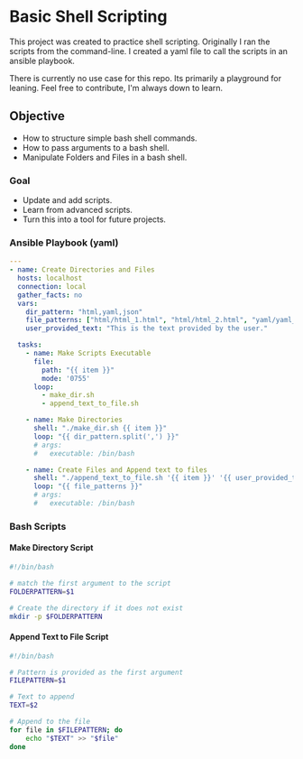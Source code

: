 # Basic Shell Scripting

This project was created to practice shell scripting. Originally I ran the scripts from the command-line. I created a yaml file to call the scripts in an ansible playbook.

There is currently no use case for this repo. Its primarily a playground for leaning. Feel free to contribute, I'm always down to learn.

## Objective

* How to structure simple bash shell commands.
* How to pass arguments to a bash shell.
* Manipulate Folders and Files in a bash shell.

### Goal

* Update and add scripts.
* Learn from advanced scripts.
* Turn this into a tool for future projects.

### Ansible Playbook (yaml)

```yaml
---
- name: Create Directories and Files
  hosts: localhost
  connection: local
  gather_facts: no
  vars:
    dir_pattern: "html,yaml,json"
    file_patterns: ["html/html_1.html", "html/html_2.html", "yaml/yaml_1.yml", "yaml/yaml_2.yml", "json/json_1.json", "json/json_2.json"]
    user_provided_text: "This is the text provided by the user."

  tasks:
    - name: Make Scripts Executable
      file:
        path: "{{ item }}"
        mode: '0755'
      loop:
        - make_dir.sh
        - append_text_to_file.sh

    - name: Make Directories
      shell: "./make_dir.sh {{ item }}"
      loop: "{{ dir_pattern.split(',') }}"
      # args:
      #   executable: /bin/bash

    - name: Create Files and Append text to files
      shell: "./append_text_to_file.sh '{{ item }}' '{{ user_provided_text }}'"
      loop: "{{ file_patterns }}"
      # args:
      #   executable: /bin/bash

```

### Bash Scripts

#### Make Directory Script

```bash
#!/bin/bash

# match the first argument to the script
FOLDERPATTERN=$1

# Create the directory if it does not exist
mkdir -p $FOLDERPATTERN

```

#### Append Text to File Script

```bash
#!/bin/bash

# Pattern is provided as the first argument
FILEPATTERN=$1

# Text to append
TEXT=$2

# Append to the file
for file in $FILEPATTERN; do
    echo "$TEXT" >> "$file"
done

```
